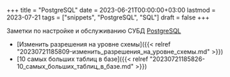+++
title = "PostgreSQL"
date = 2023-06-21T00:00:00+03:00
lastmod = 2023-07-21
tags = ["snippets", "PostgreSQL", "SQL"]
draft = false
+++

Заметки по настройке и обслуживанию СУБД [PostgreSQL](https://www.postgresql.org/)

-   [Изменить разрешения на уровне схемы]({{< relref "20230721185809-изменить_разрешения_на_уровне_схемы.md" >}})
-   [10 самых больших таблиц в базе]({{< relref "20230721185826-10_самых_больших_таблиц_в_базе.md" >}})
